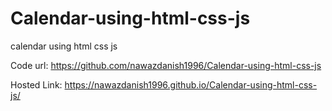# Calendar-using-html-css-js
calendar using html css js

Code url: https://github.com/nawazdanish1996/Calendar-using-html-css-js

Hosted Link: https://nawazdanish1996.github.io/Calendar-using-html-css-js/
